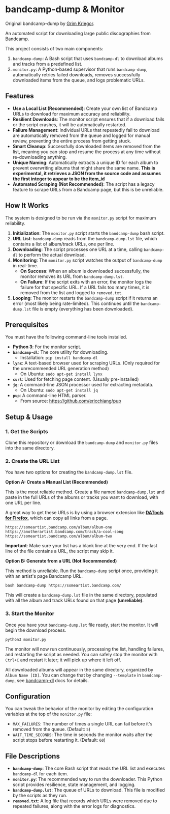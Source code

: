 # bandcamp-dump & Monitor

Original bandcamp-dump by [Grim Kriegor](https://github.com/GrimKriegor/dotfiles).

An automated script for downloading large public discographies from Bandcamp.

This project consists of two main components:

1.  `bandcamp-dump`: A Bash script that uses `bandcamp-dl` to download albums and tracks from a predefined list.
2.  `monitor.py`: A Python-based supervisor that runs `bandcamp-dump`, automatically retries failed downloads, removes successfully downloaded items from the queue, and logs problematic URLs.

## Features

* **Use a Local List (Recommended)**: Create your own list of Bandcamp URLs to download for maximum accuracy and reliability.
* **Resilient Downloads**: The monitor script ensures that if a download fails or the script crashes, it will be automatically restarted.
* **Failure Management**: Individual URLs that repeatedly fail to download are automatically removed from the queue and logged for manual review, preventing the entire process from getting stuck.
* **Smart Cleanup**: Successfully downloaded items are removed from the list, meaning you can stop and resume the process at any time without re-downloading anything.
* **Unique Naming**: Automatically extracts a unique ID for each album to prevent overwriting albums that might share the same name. **This is experimental, it retrieves a JSON from the source code and assumes the first integer to appear to be the item_id**
* **Automated Scraping (Not Recommended)**: The script has a legacy feature to scrape URLs from a Bandcamp page, but this is be unreliable.

## How It Works

The system is designed to be run via the `monitor.py` script for maximum reliability.

1.  **Initialization**: The `monitor.py` script starts the `bandcamp-dump` bash script.
2.  **URL List**: `bandcamp-dump` reads from the `bandcamp-dump.lst` file, which contains a list of album/track URLs, one per line.
3.  **Downloading**: The script processes one URL at a time, calling `bandcamp-dl` to perform the actual download.
4.  **Monitoring**: The `monitor.py` script watches the output of `bandcamp-dump` in real-time.
    * **On Success**: When an album is downloaded successfully, the monitor removes its URL from `bandcamp-dump.lst`.
    * **On Failure**: If the script exits with an error, the monitor logs the failure for that specific URL. If a URL fails too many times, it is removed from the list and logged to `removed.txt`.
5.  **Looping**: The monitor restarts the `bandcamp-dump` script if it returns an error (most likely being rate-limited). This continues until the `bandcamp-dump.lst` file is empty (everything has been downloaded).

## Prerequisites

You must have the following command-line tools installed.

* **Python 3**: For the monitor script.
* **`bandcamp-dl`**: The core utility for downloading.
    * Installation: `pip install bandcamp-dl`
* **`lynx`**: A text-based browser used for scraping URLs. (Only required for the unrecommended URL generation method)
    * On Ubuntu: `sudo apt-get install lynx`
* **`curl`**: Used for fetching page content. (Usually pre-installed)
* **`jq`**: A command-line JSON processor used for extracting metadata.
    * On Ubuntu: `sudo apt-get install jq`
* **`pup`**: A command-line HTML parser.
    * From source: https://github.com/ericchiang/pup

## Setup & Usage

### 1. Get the Scripts

Clone this repository or download the `bandcamp-dump` and `monitor.py` files into the same directory.

### 2. Create the URL List

You have two options for creating the `bandcamp-dump.lst` file.

**Option A: Create a Manual List (Recommended)**

This is the most reliable method. Create a file named `bandcamp-dump.lst` and paste in the full URLs of the albums or tracks you want to download, with one URL per line.

A great way to get these URLs is by using a browser extension like **[DATools for Firefox](https://github.com/jcomicsutils/discography-archive-tools)**, which can copy all links from a page.

```
https://someartist.bandcamp.com/album/album-one
https://anotherartist.bandcamp.com/track/a-cool-song
https://someartist.bandcamp.com/album/album-two

```

**Important**: Make sure your list has a blank line at the very end. If the last line of the file contains a URL, the script may skip it.

**Option B: Generate from a URL (Not Recommended)**

This method is unreliable. Run the `bandcamp-dump` script once, providing it with an artist's page Bandcamp URL.

```
bash bandcamp-dump https://someartist.bandcamp.com/
```

This will create a `bandcamp-dump.lst` file in the same directory, populated with all the album and track URLs found on that page **(unreliable)**.

### 3. Start the Monitor

Once you have your `bandcamp-dump.lst` file ready, start the monitor. It will begin the download process.

```
python3 monitor.py
```

The monitor will now run continuously, processing the list, handling failures, and restarting the script as needed. You can safely stop the monitor with `Ctrl+C` and restart it later; it will pick up where it left off.

All downloaded albums will appear in the same directory, organized by `Album Name [ID]`. You can change that by changing `--template` in `bandcamp-dump`, see [bandcamp-dl](https://github.com/iheanyi/bandcamp-dl) docs for details.

## Configuration

You can tweak the behavior of the monitor by editing the configuration variables at the top of the `monitor.py` file:

* `MAX_FAILURES`: The number of times a single URL can fail before it's removed from the queue. (Default: `5`)
* `WAIT_TIME_SECONDS`: The time in seconds the monitor waits after the script stops before restarting it. (Default: `60`)

## File Descriptions

* **`bandcamp-dump`**: The core Bash script that reads the URL list and executes `bandcamp-dl` for each item.
* **`monitor.py`**: The recommended way to run the downloader. This Python script provides resilience, state management, and logging.
* **`bandcamp-dump.lst`**: The queue of URLs to download. This file is modified by the scripts as they run.
* **`removed.txt`**: A log file that records which URLs were removed due to repeated failures, along with the error logs for diagnostics.